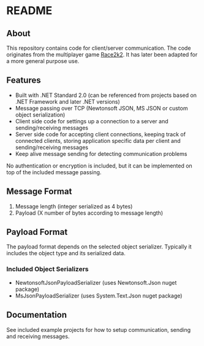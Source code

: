 # README #

## About ##

This repository contains code for client/server communication. The code originates from the multiplayer game [Race2k2](https://drive.google.com/drive/folders/1xs8oNkufM9pY0HBzyRL5-QLYBrGgvlLj). It has later been adapted for a more general purpose use.

## Features ##

* Built with .NET Standard 2.0 (can be referenced from projects based on .NET Framework and later .NET versions)
* Message passing over TCP (Newtonsoft JSON, MS JSON or custom object serialization)
* Client side code for settings up a connection to a server and sending/receiving messages
* Server side code for accepting client connections, keeping track of connected clients, storing application specific data per client and sending/receiving messages
* Keep alive message sending for detecting communication problems

No authentication or encryption is included, but it can be implemented on top of the included message passing.

## Message Format ##

1. Message length (integer serialized as 4 bytes)
2. Payload (X number of bytes according to message length)

## Payload Format ##

The payload format depends on the selected object serializer. Typically it includes the object type and its serialized data.

### Included Object Serializers ###

* NewtonsoftJsonPayloadSerializer (uses Newtonsoft.Json nuget package)
* MsJsonPayloadSerializer (uses System.Text.Json nuget package)

## Documentation ##

See included example projects for how to setup communication, sending and receiving messages.

